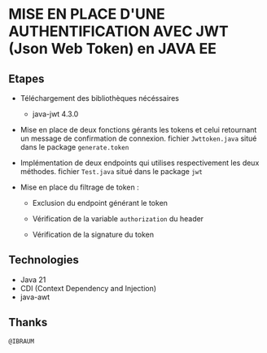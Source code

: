 # MISE EN PLACE D'UNE AUTHENTIFICATION AVEC JWT (Json Web Token) en JAVA EE


## Etapes
- Téléchargement des bibliothèques nécéssaires
    - java-jwt 4.3.0

- Mise en place de deux fonctions gérants les tokens et celui retournant un message de confirmation de connexion. fichier `Jwttoken.java` situé dans le package `generate.token`

- Implémentation de deux endpoints qui utilises respectivement les deux méthodes. fichier `Test.java` situé dans le package `jwt`

- Mise en place du filtrage de token :

    - Exclusion du endpoint générant le token

    - Vérification de la variable `authorization` du header

    - Vérification de la signature du token

## Technologies
- Java 21
- CDI (Context Dependency and Injection)
- java-awt

## Thanks
    @IBRAUM
